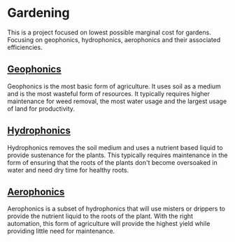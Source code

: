 # Gardening

This is a project focused on lowest possible marginal cost for gardens. Focusing on geophonics, hydrophonics, aerophonics and their associated efficiencies. 

## [Geophonics](https://en.wikipedia.org/wiki/Agricultural_science)

Geophonics is the most basic form of agriculture. It uses soil as a medium and is the most wasteful form of resources. It typically requires higher maintenance for weed removal, the most water usage and the largest usage of land for productivity.

## [Hydrophonics](https://en.wikipedia.org/wiki/Hydroponics)

Hydrophonics removes the soil medium and uses a nutrient based liquid to provide sustenance for the plants. This typically requires maintenance in the form of ensuring that the roots of the plants don't become oversoaked in water and need dry time for healthy roots.

## [Aerophonics](https://en.wikipedia.org/wiki/Aeroponics)

Aerophonics is a subset of hydrophonics that will use misters or drippers to provide the nutrient liquid to the roots of the plant. With the right automation, this form of agriculture will provide the highest yield while providing little need for maintenance.
